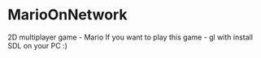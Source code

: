 # MarioOnNetwork
2D multiplayer game - Mario
If you want to play this game - gl with install SDL on your PC :)
